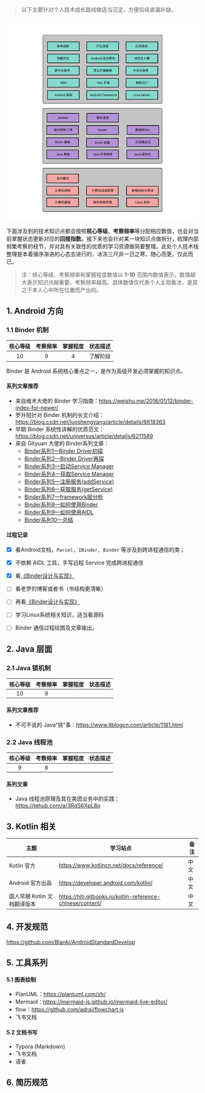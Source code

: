 > 以下主要针对个人技术成长路线做适当沉淀，方便后续查漏补缺。

![android_road_map](/img/personal/android_road_map.png)

下面涉及到的技术知识点都会按照**核心等级**、**考察频率**等分配相应数值，也会对当前掌握状态更新对应的**回报指数**。接下来也会针对某一块知识点做拆分，梳理内部频繁考察的枝节，并对具有关联性的优质的学习资源做简要整理。此处个人技术栈整理是本着循序渐进的心态去进行的，冰冻三尺非一日之寒，随心而更，仅此而已。

> 注：核心等级、考察频率和掌握程度数值以 **1-10** 范围内数值表示，数值越大表示知识点越重要、考察频率越高。具体数值仅代表个人主观看法，是其之于本人心中所在位置而产出的。

## 1. Android 方向

### 1.1 Binder 机制

| 核心等级 | 考察频率 | 掌握程度 | 状态描述 |
| :------: | :------: | :------: | -------- |
|    10    |    9     |    4     | 了解阶段 |

Binder 是 Android 系统核心重点之一，是作为高级开发必须掌握的知识点。

#### 系列文章推荐

- 来自维术大佬的 Binder 学习指南：<https://weishu.me/2016/01/12/binder-index-for-newer/>
- 罗升阳针对 Binder 机制的长文介绍：<https://blog.csdn.net/luoshengyang/article/details/6618363>
- 早期 Binder 系统性讲解的优质范文：<https://blog.csdn.net/universus/article/details/6211589>
- 来自 Gityuan 大佬的 Binder系列文章：
  - [Binder系列1—Binder Driver初探](http://gityuan.com/2015/11/01/binder-driver/)
  - [Binder系列2—Binder Driver再探](http://gityuan.com/2015/11/02/binder-driver-2/)
  - [Binder系列3—启动Service Manager](http://gityuan.com/2015/11/07/binder-start-sm/)
  - [Binder系列4—获取Service Manager](http://gityuan.com/2015/11/08/binder-get-sm/)
  - [Binder系列5—注册服务(addService)](http://gityuan.com/2015/11/14/binder-add-service/)
  - [Binder系列6—获取服务(getService)](http://gityuan.com/2015/11/15/binder-get-service/)
  - [Binder系列7—framework层分析](http://gityuan.com/2015/11/21/binder-framework/)
  - [Binder系列8—如何使用Binder](http://gityuan.com/2015/11/22/binder-use/)
  - [Binder系列9—如何使用AIDL](http://gityuan.com/2015/11/23/binder-aidl/)
  - [Binder系列10—总结](http://gityuan.com/2015/11/28/binder-summary/)

#### 过程记录

- [x] 看Android文档，`Parcel, IBinder, Binder` 等涉及到跨进程通信的类；
- [x] 不依赖 AIDL 工具，手写远程 Service 完成跨进程通信
- [x] 看[《Binder设计与实现》](http://blog.csdn.net/universus/article/details/6211589)
- [ ] 看老罗的博客或者书（书结构更清晰）
- [ ] 再看[《Binder设计与实现》](http://blog.csdn.net/universus/article/details/6211589)
- [ ] 学习Linux系统相关知识，适当看源码
- [ ] Binder 通信过程绘图及文章输出。



## 2. Java 层面

### 2.1 Java 锁机制

| 核心等级 | 考察频率 | 掌握程度 | 状态描述 |
| :------: | :------: | :------: | -------- |
|    10    |    9     |          |          |

#### 系列文章推荐

- 不可不说的 Java“锁”事：https://www.itblogcn.com/article/1181.html

### 2.2 Java 线程池

| 核心等级 | 考察频率 | 掌握程度 | 状态描述 |
| :------: | :------: | :------: | -------- |
|    9     |    8     |          |          |

#### 系列文章

- Java 线程池原理及其在美团业务中的实践：https://tehub.com/a/3RqS6XpL8o

## 3. Kotlin 相关

| 主题                         | 学习站点                                                   | 备注 |
| ---------------------------- | ---------------------------------------------------------- | ---- |
| Kotlin 官方                  | https://www.kotlincn.net/docs/reference/                   | 中文 |
| Android 官方出品             | https://developer.android.com/kotlin/                      | 中文 |
| 国人早期 Kotlin 文档翻译版本 | https://hltj.gitbooks.io/kotlin-reference-chinese/content/ | 中文 |



## 4. 开发规范

<https://github.com/Blankj/AndroidStandardDevelop>

## 5. 工具系列

#### 5.1 图表绘制

- PlanUML：<https://plantuml.com/zh/>
- Mermaid：<https://mermaid-js.github.io/mermaid-live-editor/>
- flow：<https://github.com/adrai/flowchart.js>
- 飞书文档

#### 5.2 文档书写

- Typora (Markdown)
- 飞书文档
- 语雀



## 6. 简历规范

